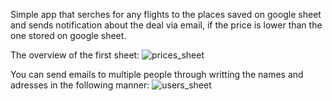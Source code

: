 Simple app that serches for any flights to the places saved on google sheet and sends notification about the deal via email, if the price is lower than the one stored on google sheet.

The overview of the first sheet:
![prices_sheet](https://github.com/marcin-p-b/flight-deals-seeker/assets/162914885/2750e8a6-ec19-48fa-8aed-b303ff1e73ee)

You can send emails to multiple people through writting the names and adresses in the following manner:
![users_sheet](https://github.com/marcin-p-b/flight-deals-seeker/assets/162914885/0d45dad3-0c26-4139-903c-417bfbc6534d)

